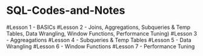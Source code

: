 # SQL-Codes-and-Notes

#Lesson 1 - BASICs
#Lesson 2 - Joins, Aggregations, Subqueries & Temp Tables, Data Wrangling, Window Functions, Performance Tuning)
#Lesson 3 - Aggreagations
#Lesson 4 - Subqueries & Temp Tables
#Lesson 5 - Data Wrangling
#Lesson 6 - Window Functions
#Lesson 7 - Performance Tuning 
